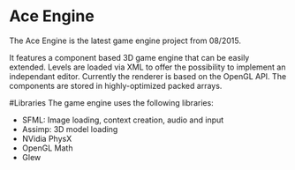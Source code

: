# Ace Engine
The Ace Engine is the latest game engine project from 08/2015.

It features a component based 3D game engine that can be easily extended. Levels are loaded via XML to offer the possibility to implement an independant editor. Currently the renderer is based on the OpenGL API. The components are stored in highly-optimized packed arrays.

#Libraries
The game engine uses the following libraries:
* SFML: Image loading, context creation, audio and input
* Assimp: 3D model loading
* NVidia PhysX
* OpenGL Math
* Glew
